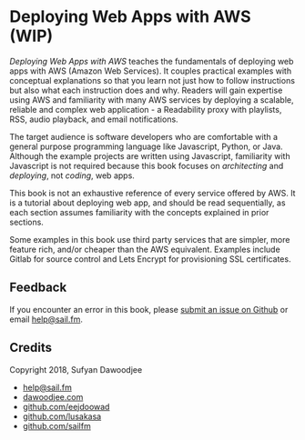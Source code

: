 # Deploying Web Apps with AWS (WIP)

*Deploying Web Apps with AWS* teaches the fundamentals of deploying web apps with AWS (Amazon Web Services). It couples practical examples with conceptual explanations so that you learn not just how to follow instructions but also what each instruction does and why. Readers will gain expertise using AWS and familiarity with many AWS services by deploying a scalable, reliable and complex web application - a Readability proxy with playlists, RSS, audio playback, and email notifications.

The target audience is software developers who are comfortable with a general purpose programming language like Javascript, Python, or Java. Although the example projects are written using Javascript, familiarity with Javascript is not required because this book focuses on *architecting* and *deploying*, not *coding*, web apps.

This book is not an exhaustive reference of every service offered by AWS. It is a tutorial about deploying web app, and should be read sequentially, as each section assumes familiarity with the concepts explained in prior sections.

Some examples in this book use third party services that are simpler, more feature rich, and/or cheaper than the AWS equivalent. Examples include Gitlab for source control and Lets Encrypt for provisioning SSL certificates.

## Feedback

If you encounter an error in this book, please [submit an issue on Github](https://github.com/sailfm/aws-book/issues) or email help@sail.fm.

## Credits

Copyright 2018, Sufyan Dawoodjee

* help@sail.fm
* [dawoodjee.com](https://dawoodjee.com)
* [github.com/eejdoowad](https://github.com/eejdoowad)
* [github.com/lusakasa](https://github.com/lusakasa)
* [github.com/sailfm](https://github.com/sailfm)
